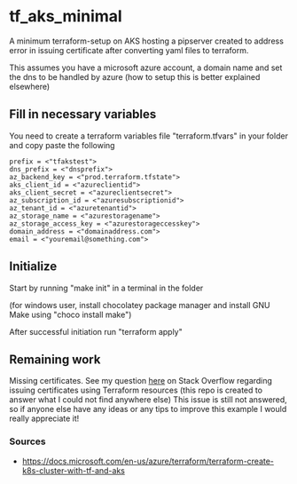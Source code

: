 # tf_aks_minimal
A minimum terraform-setup on AKS hosting a pipserver created to address error in issuing certificate after converting 
yaml files to terraform.

This assumes you have a microsoft azure account, a domain name and set the dns to be handled by azure 
(how to setup this is better explained elsewhere)

## Fill in necessary variables
You need to create a terraform variables file "terraform.tfvars" in your folder and copy paste the following 

```
prefix = <"tfakstest">
dns_prefix = <"dnsprefix">
az_backend_key = <"prod.terraform.tfstate">
aks_client_id = <"azureclientid">
aks_client_secret = <"azureclientsecret">
az_subscription_id = <"azuresubscriptionid">
az_tenant_id = <"azuretenantid">
az_storage_name = <"azurestoragename">
az_storage_access_key = <"azurestorageccesskey">
domain_address = <"domainaddress.com">
email = <"youremail@something.com">
```

## Initialize
Start by running "make init" in a terminal in the folder 

(for windows user, install chocolatey package manager and install GNU Make using "choco install make")

After successful initiation run "terraform apply"

## Remaining work
Missing certificates. See my question [here](https://stackoverflow.com/questions/57499838/how-to-issue-letsencrypt-certificate-for-k8s-aks-using-terraform-resources)
on Stack Overflow regarding issuing certificates using Terraform resources (this repo is created to answer what I could 
not find anywhere else)  This issue is still not answered, so if anyone else have any ideas or any tips to improve this 
example I would really appreciate it!     

### Sources
* https://docs.microsoft.com/en-us/azure/terraform/terraform-create-k8s-cluster-with-tf-and-aks